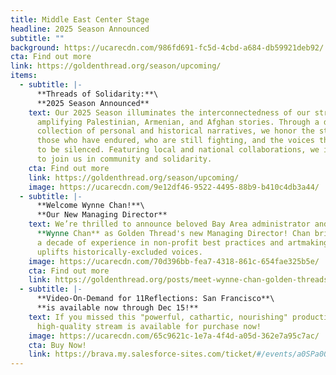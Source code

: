 ```yaml
---
title: Middle East Center Stage
headline: 2025 Season Announced
subtitle: ""
background: https://ucarecdn.com/986fd691-fc5d-4cbd-a684-db59921deb92/
cta: Find out more
link: https://goldenthread.org/season/upcoming/
items:
  - subtitle: |-
      **Threads of Solidarity:**\
      **2﻿025 Season Announced**
    text: Our 2025 Season illuminates the interconnectedness of our struggles
      amplifying Palestinian, Armenian, and Afghan stories. Through a diverse
      collection of personal and historical narratives, we honor the strength of
      those who have endured, who are still fighting, and the voices that refuse
      to be silenced. Featuring local and national collaborations, we invite you
      to join us in community and solidarity.
    cta: Find out more
    link: https://goldenthread.org/season/upcoming/
    image: https://ucarecdn.com/9e12df46-9522-4495-88b9-b410c4db3a44/
  - subtitle: |-
      **Welcome Wynne Chan!**\
      **O﻿ur New Managing Director**
    text: We’re thrilled to announce beloved Bay Area administrator and artist
      **Wynne Chan** as Golden Thread's new Managing Director! Chan brings over
      a decade of experience in non-profit best practices and artmaking that
      uplifts historically-excluded voices.
    image: https://ucarecdn.com/70d396bb-fea7-4318-861c-654fae325b5e/
    cta: Find out more
    link: https://goldenthread.org/posts/meet-wynne-chan-golden-threads-new-managing-director/
  - subtitle: |-
      **V﻿ideo-On-Demand for 11Reflections: San Francisco**\
      **i﻿s available now through Dec 15!**
    text: If you missed this "powerful, cathartic, nourishing" production, a
      high-quality stream is available for purchase now!
    image: https://ucarecdn.com/65c9621c-1e7a-4f4d-a05d-362e7a95c7ac/
    cta: Buy Now!
    link: https://brava.my.salesforce-sites.com/ticket/#/events/a0SPa00000C0QDJMA3
---
```

